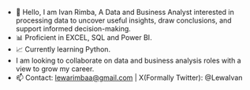 - 👋 Hello, I am Ivan Rimba, A Data and Business Analyst interested in processing data to uncover useful insights, draw conclusions, and support informed decision-making.
- 📊 Proficient in EXCEL, SQL and Power BI.
- 📈 Currently learning Python.
- I am looking to collaborate on data and business analysis roles with a view to grow my career.
- 📫 Contact: lewarimbaa@gmail.com | X(Formally Twitter): @LewaIvan


<!---
IvanRimba/IvanRimba is a ✨ special ✨ repository because its `README.md` (this file) appears on your GitHub profile.
You can click the Preview link to take a look at your changes.
--->
